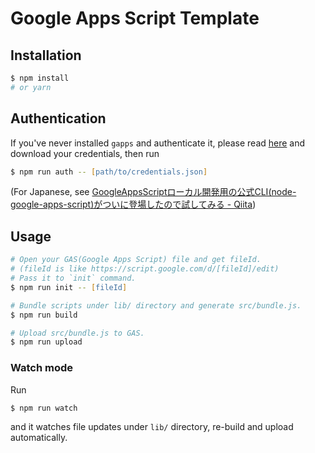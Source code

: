 Google Apps Script Template
===========================

## Installation

```zsh
$ npm install
# or yarn
```

## Authentication

If you've never installed `gapps` and authenticate it, please read [here](https://github.com/danthareja/node-google-apps-script#quickstart) and download your credentials, then run

```zsh
$ npm run auth -- [path/to/credentials.json]
```

(For Japanese, see [GoogleAppsScriptローカル開発用の公式CLI(node-google-apps-script)がついに登場したので試してみる - Qiita](http://qiita.com/zaki-yama/items/9a301542137febd8876c))

## Usage

```zsh
# Open your GAS(Google Apps Script) file and get fileId.
# (fileId is like https://script.google.com/d/[fileId]/edit)
# Pass it to `init` command.
$ npm run init -- [fileId]

# Bundle scripts under lib/ directory and generate src/bundle.js.
$ npm run build

# Upload src/bundle.js to GAS.
$ npm run upload
```

### Watch mode

Run

```
$ npm run watch
```

and it watches file updates under `lib/` directory, re-build and upload automatically.
